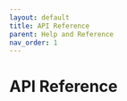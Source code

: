 ```yaml
---
layout: default
title: API Reference
parent: Help and Reference
nav_order: 1
---
```


# API Reference